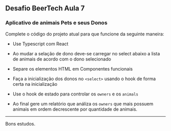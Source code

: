 ## Desafio BeerTech Aula 7

### Aplicativo de animais Pets e seus Donos

Complete o código do projeto atual para que funcione da seguinte maneira:

* Use Typescript com React

* Ao mudar a selação de dono deve-se carregar no select abaixo a lista de animais de acordo com o dono selecionado

* Separe os elementos HTML em Componentes funcionais

* Faça a inicialização dos donos no ```<select>``` usando o hook de forma certa na inicialização

* Use o hook de estado para controlar os ```owners``` e os ```animals```

* Ao final gere um relatório que análiza os ```owners``` que mais possuem animais em ordem decrescente por quantidade de animais.
---
Bons estudos.